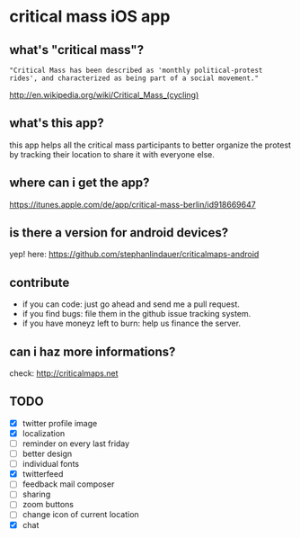 # critical mass iOS app

## what's "critical mass"?

``` 
"Critical Mass has been described as 'monthly political-protest rides', and characterized as being part of a social movement."
```
http://en.wikipedia.org/wiki/Critical_Mass_(cycling)

## what's this app?

this app helps all the critical mass participants to better organize the protest by tracking their location to share it with everyone else.

## where can i get the app?

https://itunes.apple.com/de/app/critical-mass-berlin/id918669647

## is there a version for android devices?
                                                          
yep! here: https://github.com/stephanlindauer/criticalmaps-android

## contribute

* if you can code: just go ahead and send me a pull request.
* if you find bugs: file them in the github issue tracking system.
* if you have moneyz left to burn: help us finance the server.

## can i haz more informations?

check: http://criticalmaps.net

## TODO

- [x] twitter profile image
- [x] localization
- [ ] reminder on every last friday
- [ ] better design
- [ ] individual fonts
- [x] twitterfeed
- [ ] feedback mail composer
- [ ] sharing
- [ ] zoom buttons
- [ ] change icon of current location
- [x] chat

